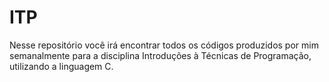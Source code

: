 # ITP
Nesse repositório você irá encontrar todos os códigos produzidos por mim semanalmente para a disciplina Introduções à Técnicas de Programação, utilizando a linguagem C.
